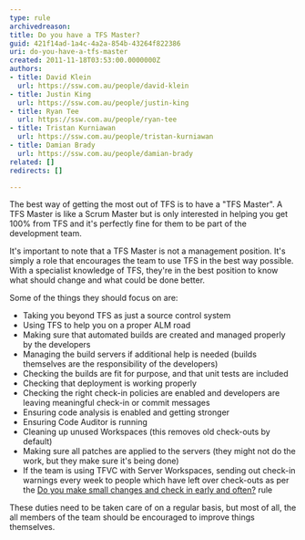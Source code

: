 ```yaml
---
type: rule
archivedreason: 
title: Do you have a TFS Master?
guid: 421f14ad-1a4c-4a2a-854b-43264f822386
uri: do-you-have-a-tfs-master
created: 2011-11-18T03:53:00.0000000Z
authors:
- title: David Klein
  url: https://ssw.com.au/people/david-klein
- title: Justin King
  url: https://ssw.com.au/people/justin-king
- title: Ryan Tee
  url: https://ssw.com.au/people/ryan-tee
- title: Tristan Kurniawan
  url: https://ssw.com.au/people/tristan-kurniawan
- title: Damian Brady
  url: https://ssw.com.au/people/damian-brady
related: []
redirects: []

---
```



<p>​The best way of getting the most out of TFS is to have a &quot;TFS Master&quot;. A TFS Master is like a Scrum Master but is only interested in helping you get 100% from TFS and it's perfectly fine for them to be part of the development&#160;team.</p><p>It's important to note that a TFS Master is not a management position. It's simply a role that encourages the team to use TFS in the best way possible. With a specialist knowledge of TFS, they're in the best position to know what should change and what could be done better.</p><p>Some of the things they should focus on are&#58;</p><ul><li>​Taking you beyond TFS as just a source control system</li><li>Using TFS to help you on a proper ALM road</li><li>Making sure that automated builds are created and managed properly by the developers</li><li>Managing the build servers if additional help is needed (builds themselves are the responsibility of the developers)</li><li>Checking the builds are fit for purpose, and that unit tests are included</li><li>Checking that deployment is working properly</li><li>Checking the right check-in policies are enabled and developers are leaving meaningful check-in or commit messages</li><li>Ensuring code analysis is enabled and getting stronger</li><li>Ensuring Code Auditor is running</li><li>Cleaning up unused Workspaces (this removes old check-outs by default)</li><li>Making sure all patches are applied to the servers (they might not do the work, but they make sure it's being done)</li><li>If the team is using TFVC with Server Workspaces, sending out check-in warnings every week to people which have left over check-outs as per the <a href="http&#58;//www.ssw.com.au/ssw/Standards/Rules/RulesToBetterSourceControlwithTFS.aspx#CheckinRegularly" title="Do you make small changes and check in early and often">Do you make small changes and check in early and often?</a> rule</li></ul><p>These duties need to be taken care of on a regular basis, but most of all, the all members of the team should be encouraged to improve things themselves.</p>
<br><excerpt class='endintro'></excerpt><br>



